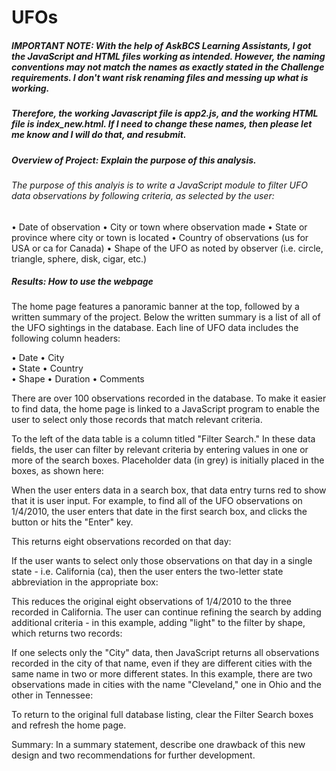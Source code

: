# UFOs

##### IMPORTANT NOTE: With the help of AskBCS Learning Assistants, I got the JavaScript and HTML files working as intended. However, the naming conventions may not match the names as exactly stated in the Challenge requirements. I don't want risk renaming files and messing up what is working. 

##### Therefore, the working Javascript file is app2.js, and the working HTML file is index_new.html. If I need to change these names, then please let me know and I will do that, and resubmit.

##### Overview of Project: Explain the purpose of this analysis.

###### The purpose of this analyis is to write a JavaScript module to filter UFO data observations by following criteria, as selected by the user:

• Date of observation
• City or town where observation made
• State or province where city or town is located
• Country of observations (us for USA or ca for Canada)
• Shape of the UFO as noted by observer (i.e. circle, triangle, sphere, disk, cigar, etc.)

##### Results: How to use the webpage

The home page features a panoramic banner at the top, followed by a written summary of the project. Below the written summary is a list of all of the UFO sightings in the database. Each line of UFO data includes the following column headers:

• Date
• City	
• State	
• Country	
• Shape
• Duration
• Comments

There are over 100 observations recorded in the database. To make it easier to find data, the home page is linked to a JavaScript program to enable the user to select only those records that match relevant criteria.

To the left of the data table is a column titled "Filter Search." In these data fields, the user can filter by relevant criteria by entering values in one or more of the search boxes. Placeholder data (in grey) is initially placed in the boxes, as shown here:

When the user enters data in a search box, that data entry turns red to show that it is user input. For example, to find all of the UFO observations on 1/4/2010, the user enters that date in the first search box, and clicks the button or hits the "Enter" key. 

This returns eight observations recorded on that day:

If the user wants to select only those observations on that day in a single state - i.e. California (ca), then the user enters the two-letter state abbreviation in the appropriate box:

This reduces the original eight observations of 1/4/2010 to the three recorded in California. The user can continue refining the search by adding additional criteria - in this example, adding "light" to the filter by shape, which returns two records:

If one selects only the "City" data, then JavaScript returns all observations recorded in the city of that name, even if they are different cities with the same name in two or more different states. In this example, there are two observations made in cities with the name "Cleveland," one in Ohio and the other in Tennessee:

To return to the original full database listing, clear the Filter Search boxes and refresh the home page.

Summary: In a summary statement, describe one drawback of this new design and two recommendations for further development.

